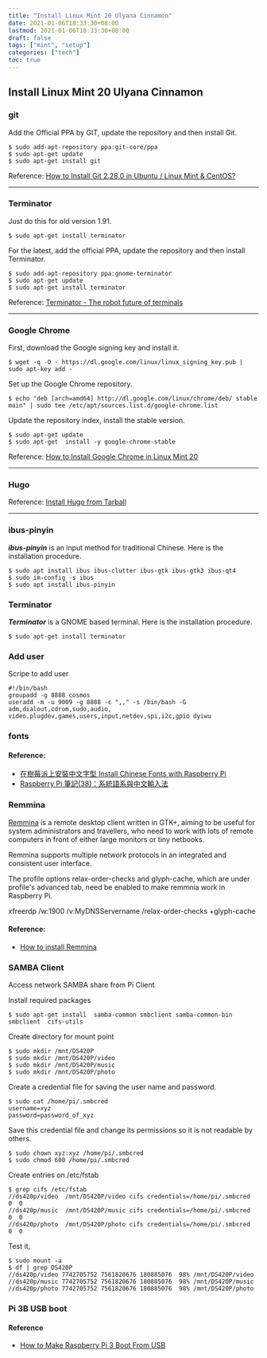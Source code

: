 ```yaml
---
title: "Install Linux Mint 20 Ulyana Cinnamon"
date: 2021-01-06T18:33:30+08:00
lastmod: 2021-01-06T18:33:30+08:00
draft: false
tags: ["mint", "setup"]
categories: ["tech"]
toc: true
---
```

## Install Linux Mint 20 Ulyana Cinnamon
<!--more--> 
### git
Add the Official PPA by GIT, update the repository and then install Git.
```
$ sudo add-apt-repository ppa:git-core/ppa
$ sudo apt-get update
$ sudo apt-get install git
```
Reference:
[How to Install Git 2.28.0 in Ubuntu / Linux Mint & CentOS?](https://www.tipsonunix.com/2020/07/install-git-2-28-0-in-ubuntu-20-04-linux-mint-centos/)

---

### Terminator
Just do this for old version 1.91.
```
$ sudo apt-get install terminator
```
For the latest, add the official PPA, update the repository and then install Terminator.
```
$ sudo add-apt-repository ppa:gnome-terminator
$ sudo apt-get update
$ sudo apt-get install terminator
```
Reference:
[Terminator - The robot future of terminals](https://gnometerminator.blogspot.com/)

---

### Google Chrome
First, download the Google signing key and install it.
```
$ wget -q -O - https://dl.google.com/linux/linux_signing_key.pub | sudo apt-key add -
```
Set up the Google Chrome repository.
```
$ echo "deb [arch=amd64] http://dl.google.com/linux/chrome/deb/ stable main" | sudo tee /etc/apt/sources.list.d/google-chrome.list
```
Update the repository index, install the stable version.
```
$ sudo apt-get update
$ sudo apt-get  install -y google-chrome-stable
```
Reference:
[How to Install Google Chrome in Linux Mint 20](https://linuxhint.com/install_google_chrome_linux_mint-2/)


---

### Hugo 
Reference:
[Install Hugo from Tarball](https://gohugo.io/getting-started/installing/#install-hugo-from-tarball)

---

### ibus-pinyin
***ibus-pinyin*** is an input method for traditional Chinese.
Here is the installation procedure.
```
$ sudo apt install ibus ibus-clutter ibus-gtk ibus-gtk3 ibus-qt4
$ sudo im-config -s ibus
$ sudo apt install ibus-pinyin
```

### Terminator
***Terminator*** is a GNOME based terminal.
Here is the installation procedure.

```
$ sudo apt-get install terminator
```

### Add user
Scripe to add user
```
#!/bin/bash
groupadd -g 8888 cosmos
useradd -m -u 9009 -g 8888 -c ",," -s /bin/bash -G adm,dialout,cdrom,sudo,audio,
video,plugdev,games,users,input,netdev,spi,i2c,gpio dyiwu
```

### fonts

#### Reference:
- [在樹莓派上安裝中文字型 Install Chinese Fonts with Raspberry Pi](http://studyraspberrypi.blogspot.com/2015/12/install-chinese-fonts.html)
- [Raspberry Pi 筆記(38)：系統語系與中文輸入法](https://atceiling.blogspot.com/2017/03/raspberry-pi_26.html)

### Remmina
[Remmina](https://remmina.org/) is a remote desktop client written in GTK+, aiming to be useful for system administrators and travellers, who need to work with lots of remote computers in front of either large monitors or tiny netbooks.

Remmina supports multiple network protocols in an integrated and consistent user interface.

The profile options relax-order-checks and glyph-cache, which are under profile's advanced tab, need be enabled to make remmnia work in Raspberry Pi.

xfreerdp /w:1900 /v:MyDNSServername /relax-order-checks +glyph-cache


#### Reference:
- [How to install Remmina](https://remmina.org/how-to-install-remmina/)

### SAMBA Client
Access network SAMBA share from Pi Client

Install required packages
```
$ sudo apt-get install  samba-common smbclient samba-common-bin smbclient  cifs-utils
```

Create directory for mount point
```
$ sudo mkdir /mnt/DS420P
$ sudo mkdir /mnt/DS420P/video
$ sudo mkdir /mnt/DS420P/music
$ sudo mkdir /mnt/DS420P/photo
```
 
Create a credential file for saving the user name and password.
```
$ sudo cat /home/pi/.smbcred
username=xyz
password=password_of_xyz
```

Save this credential file and change its permissions so it is not readable by others. 
```
$ sudo chown xyz:xyz /home/pi/.smbcred
$ sudo chmod 600 /home/pi/.smbcred
```

Create entries on /etc/fstab
```
$ grep cifs /etc/fstab
//ds420p/video  /mnt/DS420P/video cifs credentials=/home/pi/.smbcred  0  0
//ds420p/music  /mnt/DS420P/music cifs credentials=/home/pi/.smbcred  0  0
//ds420p/photo  /mnt/DS420P/photo cifs credentials=/home/pi/.smbcred  0  0

```
Test it,
```
$ sudo mount -a
$ df | grep DS420P
//ds420p/video 7742705752 7561820676 180885076  98% /mnt/DS420P/video
//ds420p/music 7742705752 7561820676 180885076  98% /mnt/DS420P/music
//ds420p/photo 7742705752 7561820676 180885076  98% /mnt/DS420P/photo
```

### Pi 3B USB boot

#### Reference
- [How to Make Raspberry Pi 3 Boot From USB](https://www.makeuseof.com/tag/make-raspberry-pi-3-boot-usb/)




